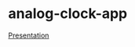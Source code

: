 # analog-clock-app

[Presentation](https://docs.google.com/presentation/d/1sJsOF7rlJGXePfn7brSdc2ftzee-b7IuPbobaROuPrU/edit#slide=id.p)
